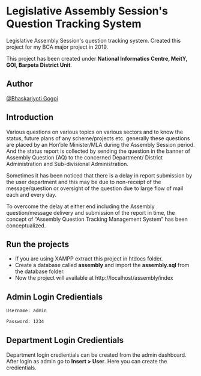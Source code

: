 # Legislative Assembly Session's Question Tracking System

Legislative Assembly Session's question tracking system. Created this project for my BCA major project in 2019.

This project has been created under **National Informatics Centre, MeitY, GOI, Barpeta District Unit**.

## Author

[@Bhaskarjyoti Gogoi](https://www.instagram.com/thebhaskargogoi/)

## Introduction

Various questions on various topics on various sectors and to know the status, future
plans of any scheme/projects etc. generally these questions are placed by an Hon’ble
Minister/MLA during the Assembly Session period. And the status report is collected by
sending the question in the banner of Assembly Question (AQ) to the concerned
Department/ District Administration and Sub-divisional Administration.

Sometimes it has been noticed that there is a delay in report submission by the user
department and this may be due to non-receipt of the message/question or oversight of the
question due to large flow of mail each and every day.

To overcome the delay at either end including the Assembly question/message
delivery and submission of the report in time, the concept of “Assembly Question Tracking
Management System” has been conceptualized.

## Run the projects

- If you are using XAMPP extract this project in htdocs folder.
- Create a database called **assembly** and import the **assembly.sql** from the database folder.
- Now the project will available at http://localhost/assembly/index

## Admin Login Credientials

```bash
Username: admin

Password: 1234
```

## Department Login Credientials

Department login credientials can be created from the admin dashboard. After login as admin go to **Insert > User**. Here you can create the credientials.
